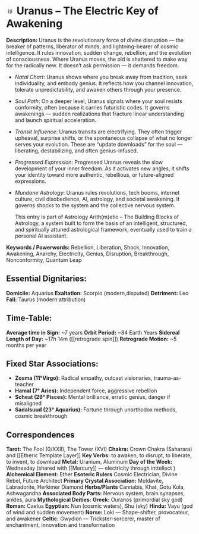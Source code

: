 # ♅ Uranus – The Electric Key of Awakening

**Description:**
Uranus is the revolutionary force of divine disruption — the breaker of patterns, liberator of minds, and lightning-bearer of cosmic intelligence.  It rules innovation, sudden change, rebellion, and the evolution of consciousness.  Where Uranus moves, the old is shattered to make way for the radically new.  It doesn’t ask permission — it demands freedom.

- *Natal Chart*: Uranus shows where you break away from tradition, seek individuality, and embody genius.  It reflects how you channel innovation, tolerate unpredictability, and awaken others through your presence.

- *Soul Path*: On a deeper level, Uranus signals where your soul resists conformity, often because it carries futuristic codes.  It governs awakenings — sudden realizations that fracture linear understanding and launch spiritual acceleration.

- *Transit Influence*: Uranus transits are electrifying.  They often trigger upheaval, surprise shifts, or the spontaneous collapse of what no longer serves your evolution.  These are “update downloads” for the soul — liberating, destabilizing, and often genius-infused.

- *Progressed Expression*: Progressed Uranus reveals the slow development of your inner freedom.  As it activates new angles, it shifts your identity toward more authentic, rebellious, or future-aligned expressions.

- *Mundane Astrology*: Uranus rules revolutions, tech booms, internet culture, civil disobedience, AI, astrology, and societal awakening.  It governs shocks to the system and the collective nervous system.

	This entry is part of Astrology Arith(m)etic – The Building Blocks of Astrology, a system built to form the basis of an intelligent, structured, and spiritually attuned astrological framework, eventually used to train a personal AI assistant.

**Keywords / Powerwords:**
Rebellion, Liberation, Shock, Innovation, Awakening, Anarchy, Electricity, Genius, Disruption, Breakthrough, Nonconformity, Quantum Leap
## Essential Dignitaries:

**Domicile:** Aquarius
**Exaltation:** Scorpio (modern,disputed)
**Detriment:** Leo
**Fall:** Taurus (modern attribution)

## Time-Table:

**Average time in Sign:** ~7 years
**Orbit Period:** ~84 Earth Years
**Sidereal Length of Day:** ~17h 14m ([[retrograde spin]])
**Retrograde Motion:** ~5 months per year

## Fixed Star Associations:
  
- **Zosma (11°Virgo):** Radical empathy, outcast visionaries, trauma-as-teacher
- **Hamal (7° Aries):** Independent force, aggressive rebellion
- **Scheat (29° Pisces):** Mental brilliance, erratic genius, danger if misaligned
- **Sadalsuud (23° Aquarius):** Fortune through unorthodox methods, cosmic breakthrough
## Correspondences

**Tarot:** The Fool (0/XXII), The Tower (XVI)
**Chakra:** Crown Chakra (Saharara) and [[Etheric Template Layer]]
**Key Verbs:** to awaken, to disrupt, to liberate, to invent, to download
**Metal:** Uranium, Aluminum
**Day of the Week:** Wednesday (shared with [[Mercury]] — electricity through inttellect )
**Alchemical Element:** Ether
**Esoteric Rulers** Cosmic Electrician, Divine Rebel, Future Architect
**Primary Crystal Association:** Moldavite, Labradorite, Herkimer Diamond
**Herbs/Plants** Cannabis, Khat, Gotu Kola, Ashwagandha
**Associated Body Parts:** Nervous system, brain synapses, ankles, aura
**Mythological Deities:**
   **Greek:** Ouranos (primordial sky god)
   **Roman:** Caelus
   **Egyptian:** Nun (cosmic waters), Shu (sky)
   **Hindu:** Vayu (god of wind and sudden movement)
   **Norse:** Loki — Shape-shifter, provocateur, and awakener
   **Celtic:** Gwydion — Trickster-sorcerer, master of enchantment, innovation and transformation